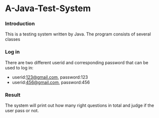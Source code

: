 # A-Java-Test-System

### Introduction

This is a testing system written by Java. The program consists of several classes

### Log in

There are two different userid and corresponding password that can be used to log in:

* userid:123@gmail.com, password:123
* userid:456@gmail.com, password:456

### Result

The system will print out how many right questions in total and judge if the user pass or not.
